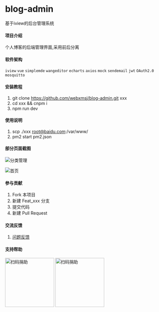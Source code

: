 # blog-admin
基于iview的后台管理系统


#### 项目介绍
个人博客的后端管理界面,采用前后分离

#### 软件架构
`iview` `vue` `simplemde` `wangeditor` `echarts` `axios` `mock` `sendemail` `jwt` `OAuth2.0` `mosquitto`


#### 安装教程

1. git clone https://github.com/webxmsj/blog-admin.git xxx
2. cd xxx && cnpm i
3. npm run dev

#### 使用说明

1. scp ./xxx root@baidu.com:/var/www/
2. pm2 start pm2.json

#### 部分页面截图

![分类管理](http://img.bfrontend.com/%E5%BE%AE%E4%BF%A1%E6%88%AA%E5%9B%BE_20181023154634.png)

![首页](http://img.bfrontend.com/%E5%BE%AE%E4%BF%A1%E6%88%AA%E5%9B%BE_20181023154615.png)


#### 参与贡献

1. Fork 本项目
2. 新建 Feat_xxx 分支
3. 提交代码
4. 新建 Pull Request


#### 交流反馈

1. [问题反馈](https://github.com/webxmsj/blog-admin/issues)

#### 支持帮助

<a>
    <img src="http://img.bfrontend.com/wechatpay.jpg"  alt="扫码捐助" width="160">
    <img src="http://img.bfrontend.com/alipay.jpg" alt="扫码捐助" width="160">
</a>
